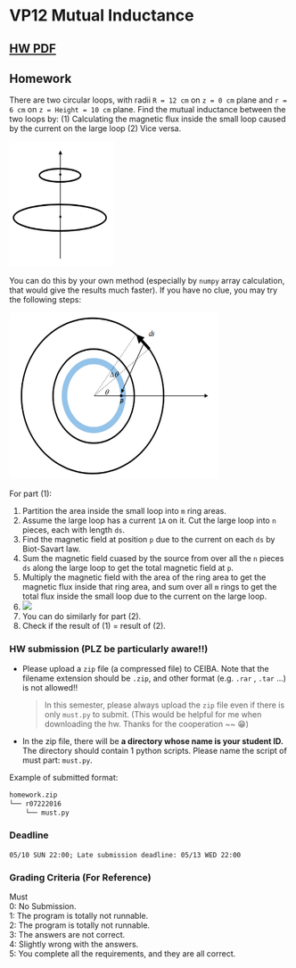 # VP12 Mutual Inductance

## [HW PDF](https://drive.google.com/file/d/1jS1vHrdGmOi_kgsSr4xvWS8ptn9R3cr_/view)

## Homework

There are two circular loops, with radii `R = 12 cm` on `z = 0 cm` plane and `r = 6 cm` on `z = Height = 10 cm` plane. Find the mutual inductance between the two loops by:
(1) Calculating the magnetic flux inside the small loop caused by the current on the large loop
(2) Vice versa.

<img width="187.5" height="225" src="../graph/hw3-1.png"/> 

You can do this by your own method (especially by `numpy` array calculation, that would give the results much faster). If you have no clue, you may try the following steps:

<img width="375" height="300" src="../graph/hw3-2.png"/> 

For part (1):
1. Partition the area inside the small loop into `m` ring areas.
2. Assume the large loop has a current `1A` on it. Cut the large loop into `n` pieces, each with length `ds`.
3. Find the magnetic field at position `p` due to the current on each `ds` by Biot-Savart law.
4. Sum the magnetic field cuased by the source from over all the `n` pieces `ds` along the large loop to get the total magnetic field at `p`.
5. Multiply the magnetic field with the area of the ring area to get the magnetic flux inside that ring area, and sum over all `m` rings to get the total flux inside the small loop due to the current on the large loop.
6. <img src="https://render.githubusercontent.com/render/math?math=M=\frac{N_s\phi_{sl}}{i_l}=\phi_{sl},\text{for }N_s=1,\text{and }i_l=1A" height=40>  
7. You can do similarly for part (2).
8. Check if the result of (1) = result of (2).



### HW submission (PLZ be particularly aware!!)
+ Please upload a `zip` file (a compressed file) to CEIBA. Note that the filename extension should be `.zip`, and other format (e.g. `.rar` , `.tar` ...) is not allowed!!  
	> In this semester, please always upload the `zip` file even if there is only `must.py` to submit. (This would be helpful for me when downloading the hw. Thanks for the cooperation \~\~ :grin:)  

+ In the zip file, there will be **a directory whose name is your student ID.** The directory should contain 1 python scripts. Please name the script of must part: `must.py`.  


Example of submitted format: 
```
homework.zip
└── r07222016
    └── must.py
```

### Deadline
`05/10 SUN 22:00; Late submission deadline: 05/13 WED 22:00`  

### Grading Criteria (For Reference)    
Must  
0: No Submission.  
1: The program is totally not runnable.  
2: The program is totally not runnable.  
3: The answers are not correct.  
4: Slightly wrong with the answers.  
5: You complete all the requirements, and they are all correct.  
    
